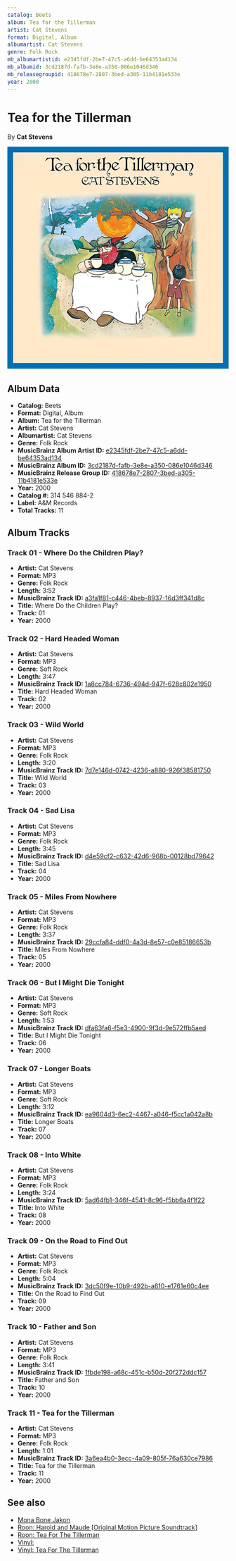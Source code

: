 ```yaml
---
catalog: Beets
album: Tea for the Tillerman
artist: Cat Stevens
format: Digital, Album
albumartist: Cat Stevens
genre: Folk Rock
mb_albumartistid: e2345fdf-2be7-47c5-a6dd-be64353ad134
mb_albumid: 3cd2187d-fafb-3e8e-a350-086e1046d346
mb_releasegroupid: 418678e7-2807-3bed-a305-11b4181e533e
year: 2000
---
```


# Tea for the Tillerman

By **Cat Stevens**

![](../../assets/beetscovers/Cat_Stevens-Tea_for_the_Tillerman.jpg)

## Album Data

- **Catalog:** Beets
- **Format:** Digital, Album
- **Album:** Tea for the Tillerman
- **Artist:** Cat Stevens
- **Albumartist:** Cat Stevens
- **Genre:** Folk Rock
- **MusicBrainz Album Artist ID:** [e2345fdf-2be7-47c5-a6dd-be64353ad134](https://musicbrainz.org/artist/e2345fdf-2be7-47c5-a6dd-be64353ad134)
- **MusicBrainz Album ID:** [3cd2187d-fafb-3e8e-a350-086e1046d346](https://musicbrainz.org/release/3cd2187d-fafb-3e8e-a350-086e1046d346)
- **MusicBrainz Release Group ID:** [418678e7-2807-3bed-a305-11b4181e533e](https://musicbrainz.org/release-group/418678e7-2807-3bed-a305-11b4181e533e)
- **Year:** 2000
- **Catalog #:** 314 546 884-2
- **Label:** A&M Records
- **Total Tracks:** 11

## Album Tracks

### Track 01 - Where Do the Children Play?

- **Artist:** Cat Stevens
- **Format:** MP3
- **Genre:** Folk Rock
- **Length:** 3:52
- **MusicBrainz Track ID:** [a3fa1f81-c446-4beb-8937-16d3ff341d8c](https://musicbrainz.org/recording/a3fa1f81-c446-4beb-8937-16d3ff341d8c)
- **Title:** Where Do the Children Play?
- **Track:** 01
- **Year:** 2000

### Track 02 - Hard Headed Woman

- **Artist:** Cat Stevens
- **Format:** MP3
- **Genre:** Soft Rock
- **Length:** 3:47
- **MusicBrainz Track ID:** [1a8cc784-6736-494d-947f-628c802e1950](https://musicbrainz.org/recording/1a8cc784-6736-494d-947f-628c802e1950)
- **Title:** Hard Headed Woman
- **Track:** 02
- **Year:** 2000

### Track 03 - Wild World

- **Artist:** Cat Stevens
- **Format:** MP3
- **Genre:** Folk Rock
- **Length:** 3:20
- **MusicBrainz Track ID:** [7d7e146d-0742-4236-a880-926f38581750](https://musicbrainz.org/recording/7d7e146d-0742-4236-a880-926f38581750)
- **Title:** Wild World
- **Track:** 03
- **Year:** 2000

### Track 04 - Sad Lisa

- **Artist:** Cat Stevens
- **Format:** MP3
- **Genre:** Folk Rock
- **Length:** 3:45
- **MusicBrainz Track ID:** [d4e59cf2-c632-42d6-968b-00128bd79642](https://musicbrainz.org/recording/d4e59cf2-c632-42d6-968b-00128bd79642)
- **Title:** Sad Lisa
- **Track:** 04
- **Year:** 2000

### Track 05 - Miles From Nowhere

- **Artist:** Cat Stevens
- **Format:** MP3
- **Genre:** Folk Rock
- **Length:** 3:37
- **MusicBrainz Track ID:** [29ccfa84-ddf0-4a3d-8e57-c0e85186653b](https://musicbrainz.org/recording/29ccfa84-ddf0-4a3d-8e57-c0e85186653b)
- **Title:** Miles From Nowhere
- **Track:** 05
- **Year:** 2000

### Track 06 - But I Might Die Tonight

- **Artist:** Cat Stevens
- **Format:** MP3
- **Genre:** Soft Rock
- **Length:** 1:53
- **MusicBrainz Track ID:** [dfa63fa6-f5e3-4900-9f3d-9e572ffb5aed](https://musicbrainz.org/recording/dfa63fa6-f5e3-4900-9f3d-9e572ffb5aed)
- **Title:** But I Might Die Tonight
- **Track:** 06
- **Year:** 2000

### Track 07 - Longer Boats

- **Artist:** Cat Stevens
- **Format:** MP3
- **Genre:** Soft Rock
- **Length:** 3:12
- **MusicBrainz Track ID:** [ea9604d3-6ec2-4467-a046-f5cc1a042a8b](https://musicbrainz.org/recording/ea9604d3-6ec2-4467-a046-f5cc1a042a8b)
- **Title:** Longer Boats
- **Track:** 07
- **Year:** 2000

### Track 08 - Into White

- **Artist:** Cat Stevens
- **Format:** MP3
- **Genre:** Folk Rock
- **Length:** 3:24
- **MusicBrainz Track ID:** [5ad64fb1-346f-4541-8c96-f5bb6a4f1f22](https://musicbrainz.org/recording/5ad64fb1-346f-4541-8c96-f5bb6a4f1f22)
- **Title:** Into White
- **Track:** 08
- **Year:** 2000

### Track 09 - On the Road to Find Out

- **Artist:** Cat Stevens
- **Format:** MP3
- **Genre:** Folk Rock
- **Length:** 5:04
- **MusicBrainz Track ID:** [3dc50f9e-10b9-492b-a610-e1761e60c4ee](https://musicbrainz.org/recording/3dc50f9e-10b9-492b-a610-e1761e60c4ee)
- **Title:** On the Road to Find Out
- **Track:** 09
- **Year:** 2000

### Track 10 - Father and Son

- **Artist:** Cat Stevens
- **Format:** MP3
- **Genre:** Folk Rock
- **Length:** 3:41
- **MusicBrainz Track ID:** [1fbde198-a68c-451c-b50d-20f272ddc157](https://musicbrainz.org/recording/1fbde198-a68c-451c-b50d-20f272ddc157)
- **Title:** Father and Son
- **Track:** 10
- **Year:** 2000

### Track 11 - Tea for the Tillerman

- **Artist:** Cat Stevens
- **Format:** MP3
- **Genre:** Folk Rock
- **Length:** 1:01
- **MusicBrainz Track ID:** [3a6ea4b0-3ecc-4a09-805f-76a630ce7986](https://musicbrainz.org/recording/3a6ea4b0-3ecc-4a09-805f-76a630ce7986)
- **Title:** Tea for the Tillerman
- **Track:** 11
- **Year:** 2000


## See also

- [Mona Bone Jakon](Mona_Bone_Jakon.md)
- [Roon: Harold and Maude [Original Motion Picture Soundtrack]](../../Roon/Cat_Stevens/Harold_and_Maude_[Original_Motion_Picture_Soundtrack].md)
- [Roon: Tea For The Tillerman](../../Roon/Cat_Stevens/Tea_For_The_Tillerman.md)
- [Vinyl: ](../../Vinyl/Cat_Stevens/Cat_Stevens.md)
- [Vinyl: Tea For The Tillerman](../../Vinyl/Cat_Stevens/Tea_For_The_Tillerman.md)
